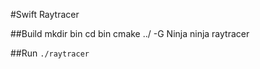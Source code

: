 #Swift Raytracer

##Build 
mkdir bin
cd bin
cmake ../ -G Ninja
ninja raytracer

##Run
```./raytracer```
